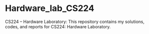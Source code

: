 # Hardware_lab_CS224
CS224 – Hardware Laboratory:  This repository contains my solutions, codes, and reports for CS224: Hardware Laboratory.
